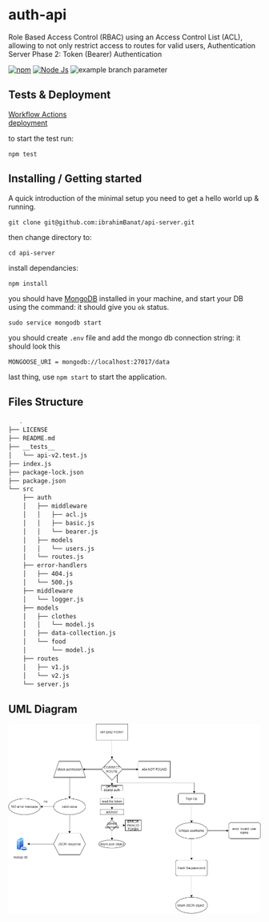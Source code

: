 # auth-api

Role Based Access Control (RBAC) using an Access Control List (ACL), allowing to not only restrict access to routes for valid users,
Authentication Server Phase 2: Token (Bearer) Authentication

[![npm](https://img.shields.io/npm/v/npm.svg?style=flat-square)](https://www.npmjs.com/package/npm) [![Node Js](https://img.shields.io/npm/v/node?label=Node%20Js&style=plastic)](http://makeapullrequest.com) ![example branch parameter](https://github.com/github/docs/actions/workflows/node.js.yml/badge.svg?branch=main)

## Tests & Deployment

[Workflow Actions](https://github.com/ibrahimBanat/auth-api/actions)\
[deployment](https://auth-api-ibrahim.herokuapp.com//)

to start the test run:

```sell
npm test
```

## Installing / Getting started

A quick introduction of the minimal setup you need to get a hello world up &
running.

```shell
git clone git@github.com:ibrahimBanat/api-server.git
```

then change directory to:

```shell
cd api-server
```

install dependancies:

```shell
npm install
```

you should have [MongoDB](https://www.mongodb.com/cloud/atlas/lp/try2?utm_source=google&utm_campaign=gs_footprint_row_search_core_brand_atlas_desktop&utm_term=mongodb&utm_medium=cpc_paid_search&utm_ad=e&utm_ad_campaign_id=12212624584&gclid=Cj0KCQjw7pKFBhDUARIsAFUoMDaTnJoj_iQtmpKu72lEvyHV9FjKr4BRbK-2UAGpJA7LI0aBgzkBx6gaAlDQEALw_wcB) installed in your machine, and start your DB using the command: it should give you `ok` status.

```shell
sudo service mongodb start
```

you should create `.env` file and add the mongo db connection string: it should look this

```shell
MONGOOSE_URI = mongodb://localhost:27017/data
```

last thing, use `npm start` to start the application.

## Files Structure

```bash
   .
├── LICENSE
├── README.md
├── __tests__
│   └── api-v2.test.js
├── index.js
├── package-lock.json
├── package.json
└── src
    ├── auth
    │   ├── middleware
    │   │   ├── acl.js
    │   │   ├── basic.js
    │   │   └── bearer.js
    │   ├── models
    │   │   └── users.js
    │   └── routes.js
    ├── error-handlers
    │   ├── 404.js
    │   └── 500.js
    ├── middleware
    │   └── logger.js
    ├── models
    │   ├── clothes
    │   │   └── model.js
    │   ├── data-collection.js
    │   └── food
    │       └── model.js
    ├── routes
    │   ├── v1.js
    │   └── v2.js
    └── server.js
```

## UML Diagram

![](./assets/auth-api.png)
